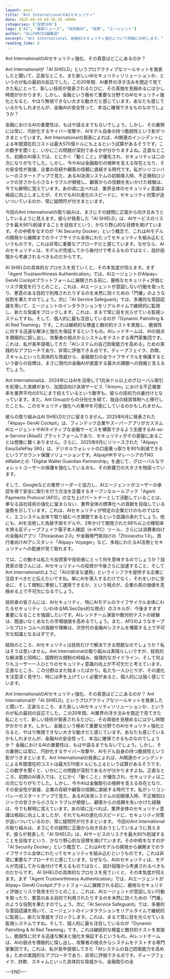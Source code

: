 ```yaml
---
layout: post
title: "Ant InternationalのAIセキュリティ"
date: 2025-09-29 04:38:19 +0000
categories: ["投資分析"]
tags: ["AI", "最新ニュース", "技術動向", "投資", "エージェント"]
author: "ALLFORCES編集部"
excerpt: "Ant International、金融AIセキュリティ強化について詳細に分析します。"
reading_time: 8
---
```


Ant InternationalのAIセキュリティ強化、その真意はどこにあるのか？

Ant Internationalが「AI SHIELD」というプロアクティブなツールキットを発表したと聞いて、正直なところ、また新しいAIセキュリティソリューションか、というのが私の最初の反応でした。この20年間、AI業界の浮き沈みを間近で見てきた私にとって、新しい技術が発表されるたびに、その真価を見極めるには少し時間がかかります。しかし、金融という極めて重要な分野でのAIセキュリティ強化となると、やはり無視できない大きな動きだと感じています。あなたも感じているかもしれませんが、金融AIの安全性って、本当に確保できるものなのでしょうか？

金融におけるAIの重要性は、もはや語るまでもないでしょう。しかし、その裏側には常に、巧妙化するサイバー攻撃や、AIモデル自身の持つ脆弱性という影がつきまとっています。Ant Internationalの発表によれば、AI関連のインシデントによる年間潜在的コストは最大570億ドルにも上るという試算があるそうです。この数字を聞くと、いかにこの問題が深刻であるかが分かりますよね。正直なところ、初期のAI導入では、とにかく「動くこと」が優先され、セキュリティは二の次になりがちでした。しかし、今やAIは金融取引の根幹を支える存在となり、その安全性が直接、企業の存続や顧客の信頼に直結する時代です。私がシリコンバレーのスタートアップで見た、あるAI決済システムの初期導入時、不正検知ロジックの甘さから小さなトラブルが頻発し、顧客からの信頼を失いかけた経験は、今でも鮮明に覚えています。あの頃に比べれば、業界全体のセキュリティ意識は格段に向上しましたが、それでもAIの進化のスピードに、セキュリティ対策が追いついているのか、常に疑問符が付きまといます。

今回のAnt Internationalの取り組みは、まさにその疑問に正面から向き合おうとしているように見えます。彼らが発表した「AI SHIELD」は、AIサービスのリスクを最大90%削減することを目指すという、かなり野心的な目標を掲げています。その中核をなすのが「AI Security Docker」という概念で、これはAIモデルの開発から展開までのライフサイクル全体にわたってセキュリティを組み込むというものです。これは非常に重要なアプローチだと感じています。なぜなら、AIのセキュリティは、モデルが完成してから後付けで考えるものではなく、設計段階から考慮されるべきものだからです。

AI SHIELDの具体的なプロセスを見ていくと、その本気度が伺えます。まず「Agent Trustworthiness Authentication」では、AIエージェントがAlipay+ GenAI Cockpitプラットフォームに展開される前に、厳格なセキュリティ評価とリスク発見を行うとのこと。これは、AIエージェントが意図しない行動を取ったり、悪意のある目的で利用されたりするのを未然に防ぐための「門番」のような役割を果たすのでしょう。次に「AI Service Safeguard」では、多層的な意図認識を用いて、エージェントのインタラクションをリアルタイムで継続的に監視し、新たな脅威をブロックします。これは、まるで常に目を光らせている監視システムですね。そして、個人的に最も注目しているのが「Dynamic Patrolling & AI Red Teaming」です。これは継続的な検査と敵対的テストを実施し、脆弱性に対する迅速な解決と強化を保証するというもの。AIレッドチームは、AIの弱点を積極的に探し出し、攻撃者の視点からシステムをテストする専門家集団です。これは、私が長年提唱してきた「AIシステムの自己防衛能力を高める」ための実践的なアプローチであり、非常に評価できる点です。ディープフェイク、詐欺、スキャムといった具体的な脅威から、金融取引の全ライフサイクルを保護するという彼らの目標は、まさに現代の金融AIが直面する最大の課題への挑戦と言えるでしょう。

Ant Internationalは、2024年にはAIを活用して1兆米ドル以上のグローバル取引を処理した実績があり、加盟店向け決済サービス「Antom」における不正被害率を業界平均の5%にまで抑えているという数字も、彼らの技術力の裏付けとなっています。また、Ant Groupからの分社化を経て、独自の経営体制へと移行したことも、このセキュリティ強化への集中を可能にしているのかもしれません。

彼らの取り組みはAI SHIELDだけに留まりません。2025年6月に発表された「Alipay+ GenAI Cockpit」は、フィンテック企業やスーパーアプリがカスタムAIエージェントやAIネイティブな金融サービスを構築できるよう支援するAI-as-a-Service (AIaaS) プラットフォームであり、セキュリティがその基盤にあることは想像に難くありません。さらに、2025年9月にリリースされた「Alipay+ EasySafePay 360」は、デジタルウォレットの口座乗っ取りを90%削減できるというアカウント保護ソリューションです。AlipayHKやマレーシアのTNG eWalletとの「Digital Wallet Guardian Partnership」を通じて、グローバルなウォレットユーザーの保護を強化している点も、その影響力の大きさを物語っています。

そして、Googleなどの業界リーダーと協力し、AIエージェントがユーザーの承認を得て安全に取引を行う方法を定義するオープンなルールブック「Agent Payments Protocol (AP2)」の立ち上げパートナーとして活動していることは、単なる自社技術の強化に留まらない、業界全体の標準化への貢献を目指している姿勢を示しています。これは、AIセキュリティが特定の企業だけのものではなく、エコシステム全体で取り組むべき課題であるという認識の表れでしょう。他にも、AIを活用した為替予測モデルや、2年かけて開発された99%以上の検知率を誇る反ディープフェイク電子本人確認（e-KYC）ツール、さらには消費者向けの金融AIアプリ「Zhixiaobao 2.0」や金融専門家向けの「Zhixiaozhu 1.0」、旅行者向けAIアシスタント「Alipay+ Voyager」など、多岐にわたるAI活用とセキュリティへの配慮が見て取れます。

では、この動きは私たち投資家や技術者にとって何を意味するのでしょうか？投資家の皆さんには、AIセキュリティへの投資が今後さらに加速すること、そしてAnt Internationalのように「AIの安全な運用」というインフラを提供する企業に注目すべきだと伝えたいですね。単にAIを導入するだけでなく、それをいかに安全に、そして規制に準拠して運用できるか、という視点が、企業の真の価値を見極める上で不可欠になるでしょう。

技術者の皆さんには、AIセキュリティ、特にAIモデルのライフサイクル全体にわたるセキュリティ（いわゆるMLSecOps的な視点）のスキルが、今後ますます重要になることを強調したいです。AIレッドチーム演習や敵対的テストの経験は、間違いなくあなたの市場価値を高めるでしょう。また、AP2のようなオープンなプロトコルへの貢献や理解は、次世代の金融AIシステムを構築する上で不可欠な知識となるはずです。

結局のところ、AIセキュリティは技術だけで解決できる問題なのでしょうか？私はそうは思いません。Ant Internationalの取り組みは素晴らしいですが、技術的な解決策と同時に、国際的な規制の枠組み、倫理的なガイドライン、そして何よりもユーザー一人ひとりのセキュリティ意識の向上が不可欠だと考えています。正直なところ、この分野はまだ始まったばかり。私たち一人ひとりが、その進化を注意深く見守り、時には声を上げていく必要があると、個人的には強く感じています。

Ant InternationalのAIセキュリティ強化、その真意はどこにあるのか？ Ant Internationalが「AI SHIELD」というプロアクティブなツールキットを発表したと聞いて、正直なところ、また新しいAIセキュリティソリューションか、というのが私の最初の反応でした。この20年間、AI業界の浮き沈みを間近で見てきた私にとって、新しい技術が発表されるたびに、その真価を見極めるには少し時間がかかります。しかし、金融という極めて重要な分野でのAIセキュリティ強化となると、やはり無視できない大きな動きだと感じています。あなたも感じているかもしれませんが、金融AIの安全性って、本当に確保できるものなのでしょうか？ 金融におけるAIの重要性は、もはや語るまでもないでしょう。しかし、その裏側には常に、巧妙化するサイバー攻撃や、AIモデル自身の持つ脆弱性という影がつきまといます。Ant Internationalの発表によれば、AI関連のインシデントによる年間潜在的コストは最大570億ドルにも上るという試算があるそうです。この数字を聞くと、いかにこの問題が深刻であるかが分かりますよね。正直なところ、初期のAI導入では、とにかく「動くこと」が優先され、セキュリティは二の次になりがちでした。しかし、今やAIは金融取引の根幹を支える存在となり、その安全性が直接、企業の存続や顧客の信頼に直結する時代です。私がシリコンバレーのスタートアップで見た、あるAI決済システムの初期導入時、不正検知ロジックの甘さから小さなトラブルが頻発し、顧客からの信頼を失いかけた経験は、今でも鮮明に覚えています。あの頃に比べれば、業界全体のセキュリティ意識は格段に向上しましたが、それでもAIの進化のスピードに、セキュリティ対策が追いついているのか、常に疑問符が付きまといます。 今回のAnt Internationalの取り組みは、まさにその疑問に正面から向き合おうとしているように見えます。彼らが発表した「AI SHIELD」は、AIサービスのリスクを最大90%削減することを目指すという、かなり野心的な目標を掲げています。その中核をなすのが「AI Security Docker」という概念で、これはAIモデルの開発から展開までのライフサイクル全体にわたってセキュリティを組み込むというものです。これは非常に重要なアプローチだと感じています。なぜなら、AIのセキュリティは、モデルが完成してから後付けで考えるものではなく、設計段階から考慮されるべきものだからです。 AI SHIELDの具体的なプロセスを見ていくと、その本気度が伺えます。まず「Agent Trustworthiness Authentication」では、AIエージェントがAlipay+ GenAI Cockpitプラットフォームに展開される前に、厳格なセキュリティ評価とリスク発見を行うとのこと。これは、AIエージェントが意図しない行動を取ったり、悪意のある目的で利用されたりするのを未然に防ぐための「門番」のような役割を果たすのでしょう。次に「AI Service Safeguard」では、多層的な意図認識を用いて、エージェントのインタラクションをリアルタイムで継続的に監視し、新たな脅威をブロックします。これは、まるで常に目を光らせている監視システムですね。そして、個人的に最も注目しているのが「Dynamic Patrolling & AI Red Teaming」です。これは継続的な検査と敵対的テストを実施し、脆弱性に対する迅速な解決と強化を保証するというもの。AIレッドチームは、AIの弱点を積極的に探し出し、攻撃者の視点からシステムをテストする専門家集団です。これは、私が長年提唱してきた「AIシステムの自己防衛能力を高める」ための実践的なアプローチであり、非常に評価できる点です。ディープフェイク、詐欺、スキャムといった具体的な脅威から、金融取引の全

---END---